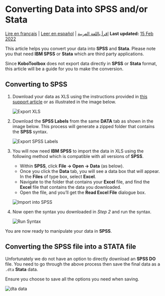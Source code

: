 # Converting Data into SPSS and/or Stata
<a href="fr/converting_to_spss_and_stata.html">Lire en français</a> | <a href="es/converting_to_spss_and_stata.html">Leer en español</a> | <a href="ar/converting_to_spss_and_stata.html">اقرأ باللغة العربية</a>
**Last updated:** <a href="https://github.com/kobotoolbox/docs/blob/511ea4cb3c698a4b45e7c2b4efd1af4e356e811f/source/converting_to_spss_and_stata.md" class="reference">15 Feb 2022</a>

<p class="note">
  This article helps you convert your data into <strong>SPSS</strong> and
  <strong>Stata</strong>. Please note you that need
  <strong>IBM SPSS</strong> or <strong>Stata</strong> which are third party
  applications.
</p>

Since **KoboToolbox** does not export data directly in **SPSS** or **Stata**
format, this article will be a guide for you to make the conversion.

## Converting to SPSS

1. Download your data as XLS using the instructions provided in
   [this support article](export_download.md) or as illustrated in the image
   below.

    ![Export XLS](/images/converting_to_spss_and_stata/export_xls.gif)

2. Download the **SPSS Labels** from the same **DATA** tab as shown in the image
   below. This process will generate a zipped folder that contains the **SPSS**
   syntax.

    ![Export SPSS Labels](/images/converting_to_spss_and_stata/export_spss_labels.gif)

3. You will now need **IBM SPSS** to import the data in XLS using the following
   method which is compatible with all versions of **SPSS**.

    - Within **SPSS**, click **File -> Open -> Data** (as below).
    - Once you click the **Data** tab, you will see a data box that will appear.
      In the **Files** of type box, select **Excel**.
    - Navigate to the folder that contains your **Excel** file, and find the
      **Excel** file that contains the data you downloaded.
    - Open the file, and you’ll get the **Read Excel File** dialogue box.

    ![Import into SPSS](/images/converting_to_spss_and_stata/import_into_spss.gif)

4. Now open the syntax you downloaded in _Step 2_ and run the syntax.

    ![Run Syntax](/images/converting_to_spss_and_stata/run_syntax.jpg)

You are now ready to manipulate your data in **SPSS**.

## Converting the SPSS file into a STATA file

Unfortunately we do not have an option to directly download an **SPSS DO** file.
You need to go through the above process then save the final data as a `.dta`
**Stata** data.

Ensure you choose to save all the options you need when saving.

![dta data](/images/converting_to_spss_and_stata/dta_data.jpg)
